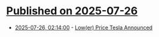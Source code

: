 # [Published on 2025-07-26](index.md)

* [2025-07-26, 02:14:00](https://soylentnews.org/article.pl?sid=25/07/25/055215&from=rss) - [Low(er) Price Tesla Announced](https://soylentnews.org/article.pl?sid=25/07/25/055215&from=rss)
